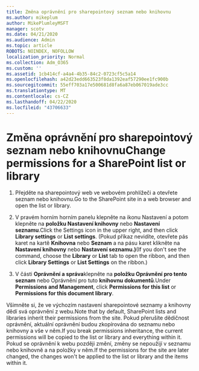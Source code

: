 ```yaml
---
title: Změna oprávnění pro sharepointový seznam nebo knihovnu
ms.author: mikeplum
author: MikePlumleyMSFT
manager: scotv
ms.date: 04/21/2020
ms.audience: Admin
ms.topic: article
ROBOTS: NOINDEX, NOFOLLOW
localization_priority: Normal
ms.collection: Adm_O365
ms.custom: ''
ms.assetid: 1cb414cf-a4a4-4b35-84c2-0723cf5c5a14
ms.openlocfilehash: a42d23edd663523f8da1392eaf57290ee1fc900b
ms.sourcegitcommit: 55eff703a17e500681d8fa6a87eb067019ade3cc
ms.translationtype: MT
ms.contentlocale: cs-CZ
ms.lasthandoff: 04/22/2020
ms.locfileid: "43706633"
---
```

# <a name="change-permissions-for-a-sharepoint-list-or-library"></a><span data-ttu-id="9f1d3-102">Změna oprávnění pro sharepointový seznam nebo knihovnu</span><span class="sxs-lookup"><span data-stu-id="9f1d3-102">Change permissions for a SharePoint list or library</span></span>

1. <span data-ttu-id="9f1d3-103">Přejděte na sharepointový web ve webovém prohlížeči a otevřete seznam nebo knihovnu.</span><span class="sxs-lookup"><span data-stu-id="9f1d3-103">Go to the SharePoint site in a web browser and open the list or library.</span></span>
    
2. <span data-ttu-id="9f1d3-104">V pravém horním horním panelu klepněte na ikonu Nastavení a potom klepněte na **položku Nastavení knihovny** nebo **Nastavení seznamu**.</span><span class="sxs-lookup"><span data-stu-id="9f1d3-104">Click the Settings icon in the upper right, and then click **Library settings** or **List settings**.</span></span> <span data-ttu-id="9f1d3-105">(Pokud příkaz nevidíte, otevřete pás karet na kartě **Knihovna** nebo **Seznam** a na pásu karet klikněte na **Nastavení knihovny** nebo **Nastavení seznamu.)**</span><span class="sxs-lookup"><span data-stu-id="9f1d3-105">(If you don't see the command, choose the **Library** or **List** tab to open the ribbon, and then click **Library Settings** or **List Settings** on the ribbon.)</span></span> 
    
3. <span data-ttu-id="9f1d3-106">V části **Oprávnění a správa**klepněte na **položku Oprávnění pro tento seznam** nebo Oprávnění pro tuto **knihovnu dokumentů**.</span><span class="sxs-lookup"><span data-stu-id="9f1d3-106">Under **Permissions and Management**, click **Permissions for this list** or **Permissions for this document library**.</span></span>
    
<span data-ttu-id="9f1d3-107">Všimněte si, že ve výchozím nastavení sharepointové seznamy a knihovny dědí svá oprávnění z webu.</span><span class="sxs-lookup"><span data-stu-id="9f1d3-107">Note that by default, SharePoint lists and libraries inherit their permissions from the site.</span></span> <span data-ttu-id="9f1d3-108">Pokud přerušíte dědičnost oprávnění, aktuální oprávnění budou zkopírována do seznamu nebo knihovny a vše v něm.</span><span class="sxs-lookup"><span data-stu-id="9f1d3-108">If you break permissions inheritance, the current permissions will be copied to the list or library and everything within it.</span></span> <span data-ttu-id="9f1d3-109">Pokud se oprávnění k webu později změní, změny se nepoužijí v seznamu nebo knihovně a na položky v něm.</span><span class="sxs-lookup"><span data-stu-id="9f1d3-109">If the permissions for the site are later changed, the changes won't be applied to the list or library and the items within it.</span></span>
  

